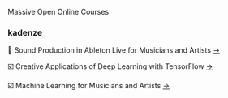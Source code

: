 Massive Open Online Courses

### kadenze

  📌 Sound Production in Ableton Live for Musicians and Artists [->](https://github.com/wookay/moocdiary/blob/master/kadenze/SOUND_PRODUCTION_IN_ABLETON_LIVE_FOR_MUSICIANS_AND_ARTISTS.md)

  ☑️  Creative Applications of Deep Learning with TensorFlow [->](https://github.com/wookay/moocdiary/blob/master/kadenze/CREATIVE_APPLICATIONS_OF_DEEP_LEARNING_WITH_TENSORFLOW.md)

  ☑️  Machine Learning for Musicians and Artists [->](https://github.com/wookay/moocdiary/blob/master/kadenze/MACHINE_LEARNING_FOR_MUSICIANS_AND_ARTISTS.md)
